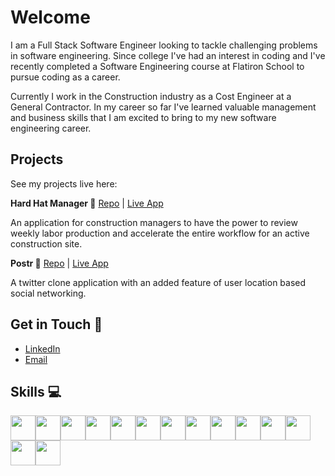 # Welcome

I am a Full Stack Software Engineer looking to tackle challenging problems in software engineering. Since college I've had an interest in coding and I've recently completed a Software Engineering course at Flatiron School to pursue coding as a career. 

Currently I work in the Construction industry as a Cost Engineer at a General Contractor. In my career so far I've learned valuable management and business skills that I am excited to bring to my new software engineering career.

## Projects

See my projects live here:

**Hard Hat Manager :construction_worker:** [Repo](https://github.com/bperez3237/phase-5-project) | [Live App](https://hard-hat-manager.onrender.com)

An application for construction managers to have the power to review weekly labor production and accelerate the entire workflow for an active construction site.

**Postr :hatched_chick:** [Repo](https://github.com/bperez3237/phase-4-project-postr) | [Live App](https://postr.onrender.com)

A twitter clone application with an added feature of user location based social networking.

## Get in Touch :link:

* [LinkedIn](https://www.linkedin.com/in/brian-perez-se/)
* [Email](mailto:b.perez3237@gmail.com)


## Skills :computer:


<img src="https://cdn.jsdelivr.net/gh/devicons/devicon/icons/html5/html5-original.svg" height='40px'/><img src="https://cdn.jsdelivr.net/gh/devicons/devicon/icons/css3/css3-original.svg" height='40px'/><img src="https://cdn.jsdelivr.net/gh/devicons/devicon/icons/sass/sass-original.svg" height='40px'/><img src="https://cdn.jsdelivr.net/gh/devicons/devicon/icons/javascript/javascript-original.svg" height='40px' /><img src="https://cdn.jsdelivr.net/gh/devicons/devicon/icons/typescript/typescript-original.svg" height='40px'/><img src="https://cdn.jsdelivr.net/gh/devicons/devicon/icons/react/react-original.svg" height='40px'/><img src="https://cdn.jsdelivr.net/gh/devicons/devicon/icons/ruby/ruby-original.svg" height='40px'/><img src="https://cdn.jsdelivr.net/gh/devicons/devicon/icons/rails/rails-plain.svg" height='40px'/><img src="https://cdn.jsdelivr.net/gh/devicons/devicon/icons/python/python-original.svg" height='40px'/><img src="https://cdn.jsdelivr.net/gh/devicons/devicon/icons/django/django-plain.svg" height='40px'/><img src="https://cdn.jsdelivr.net/gh/devicons/devicon/icons/pandas/pandas-original.svg" height='40px'/><img src="https://cdn.jsdelivr.net/gh/devicons/devicon/icons/postgresql/postgresql-original.svg" height='40px'/><img src="https://cdn.jsdelivr.net/gh/devicons/devicon/icons/heroku/heroku-plain.svg" height='40px'/><img src="https://cdn.jsdelivr.net/gh/devicons/devicon/icons/firebase/firebase-plain.svg" height='40px'/>
          